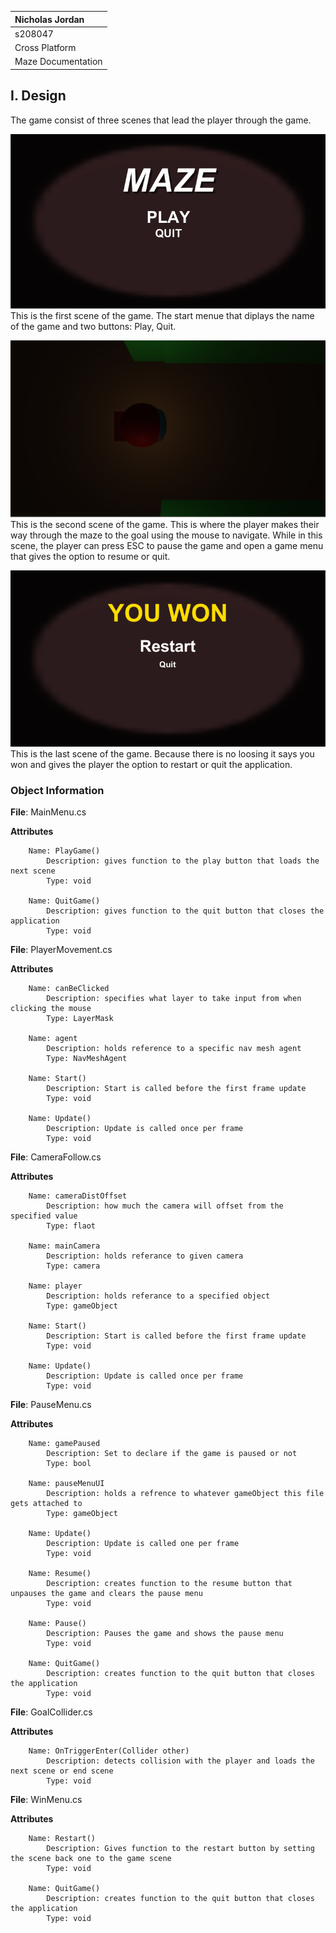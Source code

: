 | Nicholas Jordan|
| :---          	|
| s208047     	|
| Cross Platform |
| Maze Documentation |

## I. Design

The game consist of three scenes that lead the player through the game.

![image](Images/Start.png)
This is the first scene of the game. The start menue that diplays the name of the game and two buttons: Play, Quit. 

![image](Images/Game.png)
This is the second scene of the game. This is where the player makes their way through the maze to the goal 
using the mouse to navigate.
While in this scene, the player can press ESC to pause the game and open a game menu that gives the option to resume or quit. 

![image](Images/End.png)
This is the last scene of the game. Because there is no loosing it says you won and 
gives the player the option to restart or quit the application.

### Object Information

**File**: MainMenu.cs

**Attributes**

        Name: PlayGame() 
            Description: gives function to the play button that loads the next scene
            Type: void

        Name: QuitGame() 
            Description: gives function to the quit button that closes the application
            Type: void

**File**: PlayerMovement.cs

**Attributes**

        Name: canBeClicked 
            Description: specifies what layer to take input from when clicking the mouse
            Type: LayerMask

        Name: agent 
            Description: holds reference to a specific nav mesh agent 
            Type: NavMeshAgent

        Name: Start() 
            Description: Start is called before the first frame update 
            Type: void

        Name: Update() 
            Description: Update is called once per frame 
            Type: void


**File**: CameraFollow.cs

**Attributes**

        Name: cameraDistOffset 
            Description: how much the camera will offset from the specified value
            Type: flaot

        Name: mainCamera 
            Description: holds referance to given camera
            Type: camera

        Name: player 
            Description: holds referance to a specified object
            Type: gameObject

        Name: Start() 
            Description: Start is called before the first frame update 
            Type: void

        Name: Update() 
            Description: Update is called once per frame 
            Type: void

**File**: PauseMenu.cs

**Attributes**

        Name: gamePaused 
            Description: Set to declare if the game is paused or not
            Type: bool

        Name: pauseMenuUI 
            Description: holds a refrence to whatever gameObject this file gets attached to 
            Type: gameObject

        Name: Update() 
            Description: Update is called one per frame
            Type: void

        Name: Resume() 
            Description: creates function to the resume button that unpauses the game and clears the pause menu 
            Type: void

        Name: Pause() 
            Description: Pauses the game and shows the pause menu
            Type: void

        Name: QuitGame() 
            Description: creates function to the quit button that closes the application
            Type: void

**File**: GoalCollider.cs

**Attributes**

        Name: OnTriggerEnter(Collider other) 
            Description: detects collision with the player and loads the next scene or end scene
            Type: void

**File**: WinMenu.cs

**Attributes**

        Name: Restart() 
            Description: Gives function to the restart button by setting the scene back one to the game scene
            Type: void

        Name: QuitGame() 
            Description: creates function to the quit button that closes the application
            Type: void
